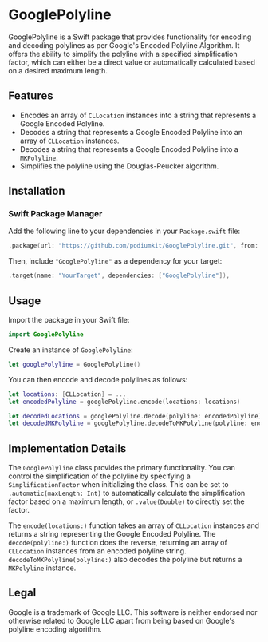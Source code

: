 # GooglePolyline

GooglePolyline is a Swift package that provides functionality for encoding and decoding polylines as per Google's Encoded Polyline Algorithm. It offers the ability to simplify the polyline with a specified simplification factor, which can either be a direct value or automatically calculated based on a desired maximum length.

## Features
- Encodes an array of `CLLocation` instances into a string that represents a Google Encoded Polyline.
- Decodes a string that represents a Google Encoded Polyline into an array of `CLLocation` instances.
- Decodes a string that represents a Google Encoded Polyline into a `MKPolyline`.
- Simplifies the polyline using the Douglas-Peucker algorithm.

## Installation

### Swift Package Manager
Add the following line to your dependencies in your `Package.swift` file:
```swift
.package(url: "https://github.com/podiumkit/GooglePolyline.git", from: "1.0.0"),
```
Then, include `"GooglePolyline"` as a dependency for your target:
```swift
.target(name: "YourTarget", dependencies: ["GooglePolyline"]),
```
## Usage
Import the package in your Swift file:
```swift
import GooglePolyline
```

Create an instance of `GooglePolyline`:
```swift
let googlePolyline = GooglePolyline()
```

You can then encode and decode polylines as follows:
```swift
let locations: [CLLocation] = ...
let encodedPolyline = googlePolyline.encode(locations: locations)

let decodedLocations = googlePolyline.decode(polyline: encodedPolyline)
let decodedMKPolyline = googlePolyline.decodeToMKPolyline(polyline: encodedPolyline)
```

## Implementation Details
The `GooglePolyline` class provides the primary functionality. You can control the simplification of the polyline by specifying a `SimplificationFactor` when initializing the class. This can be set to `.automatic(maxLength: Int)` to automatically calculate the simplification factor based on a maximum length, or `.value(Double)` to directly set the factor.

The `encode(locations:)` function takes an array of `CLLocation` instances and returns a string representing the Google Encoded Polyline. The `decode(polyline:)` function does the reverse, returning an array of `CLLocation` instances from an encoded polyline string. `decodeToMKPolyline(polyline:)` also decodes the polyline but returns a `MKPolyline` instance.

## Legal
Google is a trademark of Google LLC. This software is neither endorsed nor otherwise related to Google LLC apart from being based on Google's polyline encoding algorithm.
